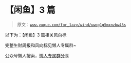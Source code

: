 # 【闲鱼】3 篇

> 原文：[`www.yuque.com/for_lazy/wind/uwog1g5mxnzbw45s`](https://www.yuque.com/for_lazy/wind/uwog1g5mxnzbw45s)

以下为：【闲鱼】3 篇相关风向标

完整生财周报和风向标见懒人专属群~

公众号懒人搜索，[懒人专属群分享](https://lazybook.fun/#/blog/group)